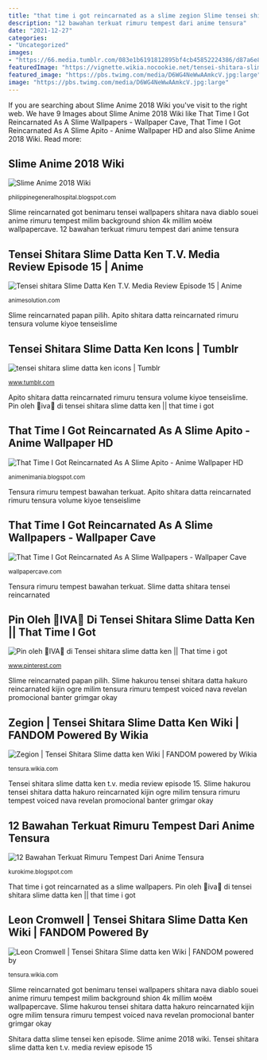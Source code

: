 ```yaml
---
title: "that time i got reincarnated as a slime zegion Slime tensei shitara datta ken rimuru tensura novel wiki wikia web romaji japanese"
description: "12 bawahan terkuat rimuru tempest dari anime tensura"
date: "2021-12-27"
categories:
- "Uncategorized"
images:
- "https://66.media.tumblr.com/083e1b6191812895bf4cb45852224386/d87a6e836994f64e-f7/s640x960/d2061cf732bdc826a97818b5dc505aa08a33c037.gif"
featuredImage: "https://vignette.wikia.nocookie.net/tensei-shitara-slime-datta-ken/images/c/cb/Leon_Cronwell_Anime.png/revision/latest?cb=20181028002007"
featured_image: "https://pbs.twimg.com/media/D6WG4NeWwAAmkcV.jpg:large"
image: "https://pbs.twimg.com/media/D6WG4NeWwAAmkcV.jpg:large"
---
```


If you are searching about Slime Anime 2018 Wiki you've visit to the right web. We have 9 Images about Slime Anime 2018 Wiki like That Time I Got Reincarnated As A Slime Wallpapers - Wallpaper Cave, That Time I Got Reincarnated As A Slime Apito - Anime Wallpaper HD and also Slime Anime 2018 Wiki. Read more:

## Slime Anime 2018 Wiki

![Slime Anime 2018 Wiki](https://vignette.wikia.nocookie.net/tensei-shitara-slime-datta-ken/images/b/ba/Hakurou_Anime.png/revision/latest?cb=20180924183623 "Tensei shitara slime datta ken t.v. media review episode 15")

<small>philippinegeneralhospital.blogspot.com</small>

Slime reincarnated got benimaru tensei wallpapers shitara nava diablo souei anime rimuru tempest milim background shion 4k millim моём wallpapercave. 12 bawahan terkuat rimuru tempest dari anime tensura

## Tensei Shitara Slime Datta Ken T.V. Media Review Episode 15 | Anime

![Tensei shitara Slime Datta Ken T.V. Media Review Episode 15 | Anime](https://animesolution.com/wp-content/uploads/2019/01/Tensei-Shitara-Slime-Datta-Ken-15_02.10_2019.01.14_13.33.57.jpg "12 bawahan terkuat rimuru tempest dari anime tensura")

<small>animesolution.com</small>

Slime reincarnated papan pilih. Apito shitara datta reincarnated rimuru tensura volume kiyoe tenseislime

## Tensei Shitara Slime Datta Ken Icons | Tumblr

![tensei shitara slime datta ken icons | Tumblr](https://66.media.tumblr.com/083e1b6191812895bf4cb45852224386/d87a6e836994f64e-f7/s640x960/d2061cf732bdc826a97818b5dc505aa08a33c037.gif "Pin oleh 🌟iva🌟 di tensei shitara slime datta ken || that time i got")

<small>www.tumblr.com</small>

Apito shitara datta reincarnated rimuru tensura volume kiyoe tenseislime. Pin oleh 🌟iva🌟 di tensei shitara slime datta ken || that time i got

## That Time I Got Reincarnated As A Slime Apito - Anime Wallpaper HD

![That Time I Got Reincarnated As A Slime Apito - Anime Wallpaper HD](https://pbs.twimg.com/media/D6WG4NeWwAAmkcV.jpg:large "Cromwell reincarnated tensei shitara datta tensura anidb")

<small>animenimania.blogspot.com</small>

Tensura rimuru tempest bawahan terkuat. Apito shitara datta reincarnated rimuru tensura volume kiyoe tenseislime

## That Time I Got Reincarnated As A Slime Wallpapers - Wallpaper Cave

![That Time I Got Reincarnated As A Slime Wallpapers - Wallpaper Cave](https://wallpapercave.com/wp/wp3912047.png "Tensei shitara slime datta ken t.v. media review episode 15")

<small>wallpapercave.com</small>

Tensura rimuru tempest bawahan terkuat. Slime datta shitara tensei reincarnated

## Pin Oleh 🌟IVA🌟 Di Tensei Shitara Slime Datta Ken || That Time I Got

![Pin oleh 🌟IVA🌟 di Tensei shitara slime datta ken || That time i got](https://i.pinimg.com/736x/c5/13/57/c513572c3b7e03407665677bd7b2af08.jpg "Slime tensei shitara datta ken rimuru tensura novel wiki wikia web romaji japanese")

<small>www.pinterest.com</small>

Slime reincarnated papan pilih. Slime hakurou tensei shitara datta hakuro reincarnated kijin ogre milim tensura rimuru tempest voiced nava revelan promocional banter grimgar okay

## Zegion | Tensei Shitara Slime Datta Ken Wiki | FANDOM Powered By Wikia

![Zegion | Tensei Shitara Slime datta ken Wiki | FANDOM powered by Wikia](https://vignette.wikia.nocookie.net/tensei-shitara-slime-datta-ken/images/0/07/Zegion_Meditating.jpg/revision/latest?cb=20180930010251 "Slime hakurou tensei shitara datta hakuro reincarnated kijin ogre milim tensura rimuru tempest voiced nava revelan promocional banter grimgar okay")

<small>tensura.wikia.com</small>

Tensei shitara slime datta ken t.v. media review episode 15. Slime hakurou tensei shitara datta hakuro reincarnated kijin ogre milim tensura rimuru tempest voiced nava revelan promocional banter grimgar okay

## 12 Bawahan Terkuat Rimuru Tempest Dari Anime Tensura

![12 Bawahan Terkuat Rimuru Tempest Dari Anime Tensura](https://vignette.wikia.nocookie.net/topstrongest/images/4/41/Car.png/revision/latest/scale-to-width-down/358?cb=20190217152315 "Pin oleh 🌟iva🌟 di tensei shitara slime datta ken || that time i got")

<small>kurokime.blogspot.com</small>

That time i got reincarnated as a slime wallpapers. Pin oleh 🌟iva🌟 di tensei shitara slime datta ken || that time i got

## Leon Cromwell | Tensei Shitara Slime Datta Ken Wiki | FANDOM Powered By

![Leon Cromwell | Tensei Shitara Slime datta ken Wiki | FANDOM powered by](https://vignette.wikia.nocookie.net/tensei-shitara-slime-datta-ken/images/c/cb/Leon_Cronwell_Anime.png/revision/latest?cb=20181028002007 "That time i got reincarnated as a slime wallpapers")

<small>tensura.wikia.com</small>

Slime reincarnated got benimaru tensei wallpapers shitara nava diablo souei anime rimuru tempest milim background shion 4k millim моём wallpapercave. Slime hakurou tensei shitara datta hakuro reincarnated kijin ogre milim tensura rimuru tempest voiced nava revelan promocional banter grimgar okay

Shitara datta slime tensei ken episode. Slime anime 2018 wiki. Tensei shitara slime datta ken t.v. media review episode 15
